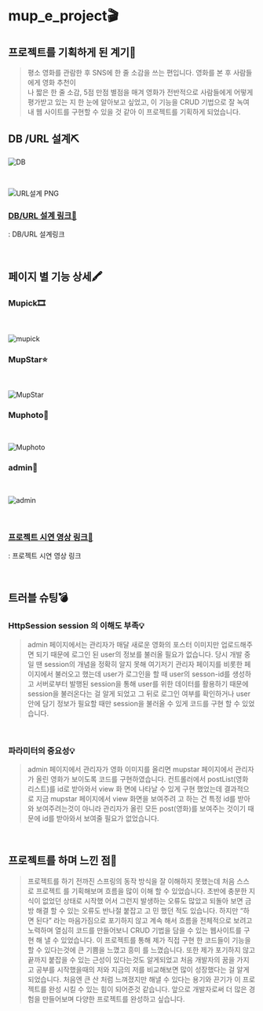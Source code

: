 # mup_e_project🎬

## 프로젝트를 기획하게 된 계기🎈
>평소 영화를 관람한 후 SNS에 한 줄 소감을 쓰는 편입니다. 영화를 본 후 사람들에게 영화 추천이 <br>
>나 짧은 한 줄 소감, 5점 만점 별점을 매겨 영화가 전반적으로 사람들에게 어떻게 평가받고 있는
>지 한 눈에 알아보고 싶었고, 이 기능을 CRUD 기법으로 잘 녹여내 웹 사이트를 구현할 수 있을 것
>같아 이 프로젝트를 기획하게 되었습니다.

## DB /URL 설계⛏

![DB](https://github.com/sam0814/mup_e_project/assets/100101088/0983b148-6597-4d8a-a6f5-189f4da34596)

<br>

![URL설계 PNG](https://github.com/sam0814/mup_e_project/assets/100101088/4aba3ecd-60ea-4529-8d06-db9ee85716bc)

### [DB/URL 설계 링크📄](https://docs.google.com/spreadsheets/d/1Rr4sLkQ-vwmej9jg9o0a0RR1LafXtOKa_nuCFyVYo9Q/edit?usp=sharing)
: DB/URL 설계링크

<br>

## 페이지 별 기능 상세🖍

### Mupick🎞

<br>

![mupick](https://github.com/sam0814/mup_e_project/assets/100101088/41c93ec1-cdac-4dea-81c7-77e5146212b6)

### MupStar⭐

<br>

![MupStar](https://github.com/sam0814/mup_e_project/assets/100101088/ff98288a-69ac-4471-8838-c0c0bdbcf6df)


### Muphoto📸

<br>

![Muphoto](https://github.com/sam0814/mup_e_project/assets/100101088/869da088-0cab-46b7-a95a-05d9f2c5299b)


### admin🔐

<br>

![admin](https://github.com/sam0814/mup_e_project/assets/100101088/f8532daa-d1bf-4121-bcdf-36b3d505f312)

<br>

### [프로젝트 시연 영상 링크📄](https://youtu.be/8VouR_pWO7o)
: 프로젝트 시연 영상 링크

<br>


## 트러블 슈팅💣

### HttpSession session 의 이해도 부족💡
>admin 페이지에서는 관리자가 매달 새로운 영화의 포스터 이미지만 업로드해주면 되기 때문에
>로그인 된 user의 정보를 불러올 필요가 없습니다. 당시 개발 중 일 땐 session의 개념을 정확히
>알지 못해 여기저기 관리자 페이지를 비롯한 페이지에서 불러오고 했는데 user가 로그인을 할 때
>user의 sesson-id를 생성하고 서버로부터 발행된 session을 통해 user를 위한 데이터를 활용하기
>때문에 session을 불러온다는 걸 알게 되었고 그 뒤로 로그인 여부를 확인하거나 user 안에 담기
>정보가 필요할 때만 session을 불러올 수 있게 코드를 구현 할 수 있었습니다.

<br>

### 파라미터의 중요성💡
>admin 페이지에서 관리자가 영화 이미지를 올리면 mupstar 페이지에서 관리자가 올린 영화가
>보이도록 코드를 구현하였습니다. 컨트롤러에서 postList(영화 리스트)를 id로 받아와서 view 화
>면에 나타날 수 있게 구현 했었는데 결과적으로 지금 mupstar 페이지에서 view 화면을 보여주려
>고 하는 건 특정 id를 받아와 보여주려는것이 아니라 관리자가 올린 모든 post(영화)를 보여주는
>것이기 때문에 id를 받아와서 보여줄 필요가 없었습니다.

<br>

## 프로젝트를 하며 느낀 점💎
>프로젝트를 하기 전까진 스프링의 동작 방식을 잘 이해하지 못했는데 처음 스스로 프로젝트
>를 기획해보며 흐름을 많이 이해 할 수 있었습니다. 초반에 충분한 지식이 없었던 상태로 시작했
>어서 그런지 발생하는 오류도 많았고 되돌아 보면 금방 해결 할 수 있는 오류도 반나절 붙잡고 고
>민 했던 적도 있습니다. 하지만 “하면 된다” 라는 마음가짐으로 포기하지 않고 계속 해서 흐름을
>전체적으로 보려고 노력하며 열심히 코드를 만들어보니 CRUD 기법을 담을 수 있는 웹사이트를 구현 해 낼 수 있었습니다.
>이 프로젝트를 통해 제가 직접 구현 한 코드들이 기능을 할 수 있다는것에 큰 기쁨을 느꼈고 흥미
>를 느꼈습니다. 또한 제가 포기하지 않고 끝까지 붙잡을 수 있는 근성이 있다는것도 알게되었고
>처음 개발자의 꿈을 가지고 공부를 시작했을때의 저와 지금의 저를 비교해보면 많이 성장했다는
>걸 알게 되었습니다. 처음엔 큰 산 처럼 느껴졌지만 해낼 수 있다는 용기와 끈기가 이 프로젝트를
>완성 시킬 수 있는 힘이 되어준것 같습니다. 앞으로 개발자로써 더 많은 경험을 만들어보며 다양한 프로젝트를 완성하고 싶습니다.


